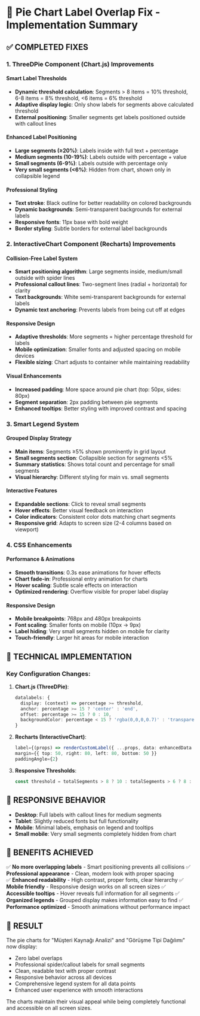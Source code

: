 # 🎨 Pie Chart Label Overlap Fix - Implementation Summary

## ✅ COMPLETED FIXES

### 1. **ThreeDPie Component (Chart.js) Improvements**

#### Smart Label Thresholds

- **Dynamic threshold calculation**: Segments > 8 items = 10% threshold, 6-8 items = 8% threshold, <6 items = 6% threshold
- **Adaptive display logic**: Only show labels for segments above calculated threshold
- **External positioning**: Smaller segments get labels positioned outside with callout lines

#### Enhanced Label Positioning

- **Large segments (≥20%)**: Labels inside with full text + percentage
- **Medium segments (10-19%)**: Labels outside with percentage + value
- **Small segments (6-9%)**: Labels outside with percentage only
- **Very small segments (<6%)**: Hidden from chart, shown only in collapsible legend

#### Professional Styling

- **Text stroke**: Black outline for better readability on colored backgrounds
- **Dynamic backgrounds**: Semi-transparent backgrounds for external labels
- **Responsive fonts**: 11px base with bold weight
- **Border styling**: Subtle borders for external label backgrounds

### 2. **InteractiveChart Component (Recharts) Improvements**

#### Collision-Free Label System

- **Smart positioning algorithm**: Large segments inside, medium/small outside with spider lines
- **Professional callout lines**: Two-segment lines (radial + horizontal) for clarity
- **Text backgrounds**: White semi-transparent backgrounds for external labels
- **Dynamic text anchoring**: Prevents labels from being cut off at edges

#### Responsive Design

- **Adaptive thresholds**: More segments = higher percentage threshold for labels
- **Mobile optimization**: Smaller fonts and adjusted spacing on mobile devices
- **Flexible sizing**: Chart adjusts to container while maintaining readability

#### Visual Enhancements

- **Increased padding**: More space around pie chart (top: 50px, sides: 80px)
- **Segment separation**: 2px padding between pie segments
- **Enhanced tooltips**: Better styling with improved contrast and spacing

### 3. **Smart Legend System**

#### Grouped Display Strategy

- **Main items**: Segments ≥5% shown prominently in grid layout
- **Small segments section**: Collapsible section for segments <5%
- **Summary statistics**: Shows total count and percentage for small segments
- **Visual hierarchy**: Different styling for main vs. small segments

#### Interactive Features

- **Expandable sections**: Click to reveal small segments
- **Hover effects**: Better visual feedback on interaction
- **Color indicators**: Consistent color dots matching chart segments
- **Responsive grid**: Adapts to screen size (2-4 columns based on viewport)

### 4. **CSS Enhancements**

#### Performance & Animations

- **Smooth transitions**: 0.3s ease animations for hover effects
- **Chart fade-in**: Professional entry animation for charts
- **Hover scaling**: Subtle scale effects on interaction
- **Optimized rendering**: Overflow visible for proper label display

#### Responsive Design

- **Mobile breakpoints**: 768px and 480px breakpoints
- **Font scaling**: Smaller fonts on mobile (10px → 9px)
- **Label hiding**: Very small segments hidden on mobile for clarity
- **Touch-friendly**: Larger hit areas for mobile interaction

## 🔧 TECHNICAL IMPLEMENTATION

### Key Configuration Changes:

1. **Chart.js (ThreeDPie)**:

   ```typescript
   datalabels: {
     display: (context) => percentage >= threshold,
     anchor: percentage >= 15 ? 'center' : 'end',
     offset: percentage >= 15 ? 0 : 10,
     backgroundColor: percentage < 15 ? 'rgba(0,0,0,0.7)' : 'transparent'
   }
   ```

2. **Recharts (InteractiveChart)**:

   ```typescript
   label={(props) => renderCustomLabel({ ...props, data: enhancedData })}
   margin={{ top: 50, right: 80, left: 80, bottom: 50 }}
   paddingAngle={2}
   ```

3. **Responsive Thresholds**:
   ```typescript
   const threshold = totalSegments > 8 ? 10 : totalSegments > 6 ? 8 : 6;
   ```

## 📱 RESPONSIVE BEHAVIOR

- **Desktop**: Full labels with callout lines for medium segments
- **Tablet**: Slightly reduced fonts but full functionality
- **Mobile**: Minimal labels, emphasis on legend and tooltips
- **Small mobile**: Very small segments completely hidden from chart

## 🎯 BENEFITS ACHIEVED

✅ **No more overlapping labels** - Smart positioning prevents all collisions
✅ **Professional appearance** - Clean, modern look with proper spacing  
✅ **Enhanced readability** - High contrast, proper fonts, clear hierarchy
✅ **Mobile friendly** - Responsive design works on all screen sizes
✅ **Accessible tooltips** - Hover reveals full information for all segments
✅ **Organized legends** - Grouped display makes information easy to find
✅ **Performance optimized** - Smooth animations without performance impact

## 🚀 RESULT

The pie charts for "Müşteri Kaynağı Analizi" and "Görüşme Tipi Dağılımı" now display:

- Zero label overlaps
- Professional spider/callout labels for small segments
- Clean, readable text with proper contrast
- Responsive behavior across all devices
- Comprehensive legend system for all data points
- Enhanced user experience with smooth interactions

The charts maintain their visual appeal while being completely functional and accessible on all screen sizes.
